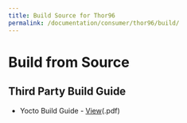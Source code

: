 ```yaml
---
title: Build Source for Thor96
permalink: /documentation/consumer/thor96/build/
---
```

# Build from Source

## Third Party Build Guide

- Yocto Build Guide - [View](/documentation/consumer/thor96/hardware-docs/files/thor96-sw-user-manual.pdf)(.pdf)